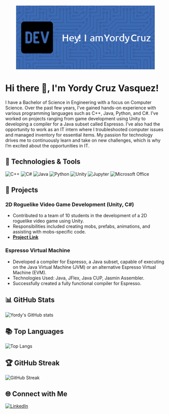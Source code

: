 <!-- Add your banner image here -->
<p align="center">
  <img src="github-header-image.png" alt="Banner Image" />
</p>


# Hi there 👋, I'm Yordy Cruz Vasquez!

I have a Bachelor of Science in Engineering with a focus on Computer Science. Over the past few years, I’ve gained hands-on experience with various programming languages such as C++, Java, Python, and C#. I’ve worked on projects ranging from game development using Unity to developing a compiler for a Java subset called Espresso. I’ve also had the opportunity to work as an IT intern where I troubleshooted computer issues and managed inventory for essential items. My passion for technology drives me to continuously learn and take on new challenges, which is why I’m excited about the opportunities in IT.

## 🔧 Technologies & Tools
![C++](https://img.shields.io/badge/-C++-333?style=flat&logo=c%2B%2B)
![C#](https://img.shields.io/badge/-C%23-333?style=flat&logo=csharp)
![Java](https://img.shields.io/badge/-Java-333?style=flat&logo=java)
![Python](https://img.shields.io/badge/-Python-333?style=flat&logo=python)
![Unity](https://img.shields.io/badge/-Unity-333?style=flat&logo=unity)
![Jupyter](https://img.shields.io/badge/-Jupyter-333?style=flat&logo=jupyter)
![Microsoft Office](https://img.shields.io/badge/-Microsoft_Office-333?style=flat&logo=microsoft-office)

## 🚀 Projects

### 2D Roguelike Video Game Development (Unity, C#)
- Contributed to a team of 10 students in the development of a 2D roguelike video game using Unity.
- Responsibilities included creating mobs, prefabs, animations, and assisting with mobs-specific code.
- **[Project Link](https://github.com/UNLV-CS472-672/2024-S-GROUP2-2DRove)**

### Espresso Virtual Machine
- Developed a compiler for Espresso, a Java subset, capable of executing on the Java Virtual Machine (JVM) or an alternative Espresso Virtual Machine (EVM).
- Technologies Used: Java, JFlex, Java CUP, Jasmin Assembler.
- Successfully created a fully functional compiler for Espresso.


## 📊 GitHub Stats
![Yordy's GitHub stats](https://github-readme-stats.vercel.app/api?username=YordyCruz&show_icons=true&theme=radical)

## 📚 Top Languages
![Top Langs](https://github-readme-stats.vercel.app/api/top-langs/?username=YordyCruz&layout=compact&theme=radical)

## 🏆 GitHub Streak
![GitHub Streak](https://github-readme-streak-stats.herokuapp.com/?user=YordyCruz&theme=radical)

## 🌐 Connect with Me
[![LinkedIn](https://img.shields.io/badge/-LinkedIn-333?style=flat&logo=LinkedIn)](https://www.linkedin.com/in/yordy-cruz-4757842b3/)